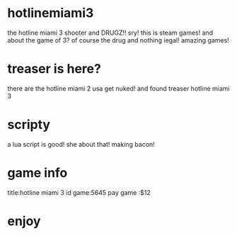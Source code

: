 # hotlinemiami3
the hotline miami 3 shooter and DRUGZ!! sry! this is steam games!
and about the game of 3?
of course the drug and nothing iegal!
amazing games!
# treaser is here?
there are the hotline miami 2
usa get nuked!
and found treaser hotline miami 3
# scripty
a lua script is good!
she about that!
making bacon!
# game info
title:hotline miami 3
id game:5645
pay game :$12
# enjoy


